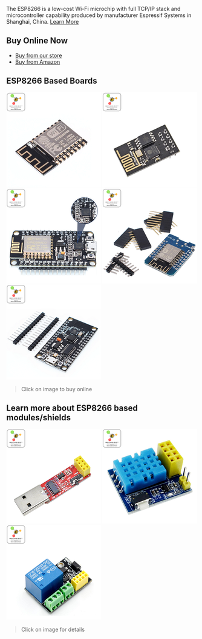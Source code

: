 The ESP8266 is a low-cost Wi-Fi microchip with full TCP/IP stack and microcontroller capability produced by manufacturer Espressif Systems in Shanghai, China. [Learn More](https://en.wikipedia.org/wiki/ESP8266)

## Buy Online Now
* [Buy from our store](https://erratums.com/ocart2/)
* [Buy from Amazon](https://www.amazon.in/s?me=A3HAGIAPX2OISQ)

## ESP8266 Based Boards   
[![ESP8266 Core](https://github.com/Erratums/ESP8266/blob/master/images/esp8266.png)](https://erratums.com/ocart2/index.php?route=product/product&product_id=86)     [![ESP01S](https://github.com/Erratums/ESP8266/blob/master/images/esp01s.png)](https://erratums.com/ocart2/index.php?route=product/product&product_id=60)     [![NodeMCU](https://github.com/Erratums/ESP8266/blob/master/images/nodemcu.png)](https://erratums.com/ocart2/index.php?route=product/product&product_id=87)     [![Wemos D1 Mini](https://github.com/Erratums/ESP8266/blob/master/images/wemos-d1-mini.png)](https://erratums.com/ocart2/index.php?route=product/product&product_id=59)     [![ESP8266 4Mb](https://github.com/Erratums/ESP8266/blob/master/images/esp8266-4Mb.png)](https://erratums.com/ocart2/index.php?route=product/product&product_id=63)    
> Click on image to buy online

## Learn more about ESP8266 based modules/shields    
[![](https://github.com/Erratums/ESP8266/blob/master/images/esp01-progrm.png)](https://github.com/Erratums/ESP8266/wiki/How-to-program-ESP01S)     [![](https://github.com/Erratums/ESP8266/blob/master/images/esp01s-dht11.png)](https://github.com/Erratums/ESP8266/wiki/ESP01S-DHT11-Module)     [![](https://github.com/Erratums/ESP8266/blob/master/images/esp01-relay-1-1.png)](https://github.com/Erratums/ESP8266/wiki/Single-Channel-Relay-Module)    
> Click on image for details    
